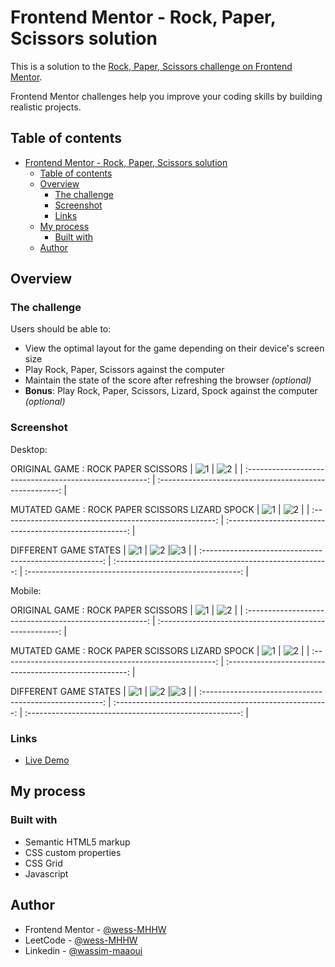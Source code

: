 # Frontend Mentor - Rock, Paper, Scissors solution

This is a solution to the [Rock, Paper, Scissors challenge on Frontend Mentor](https://www.frontendmentor.io/challenges/rock-paper-scissors-game-pTgwgvgH).

Frontend Mentor challenges help you improve your coding skills by building realistic projects.

## Table of contents

- [Frontend Mentor - Rock, Paper, Scissors solution](#frontend-mentor---rock-paper-scissors-solution)
  - [Table of contents](#table-of-contents)
  - [Overview](#overview)
    - [The challenge](#the-challenge)
    - [Screenshot](#screenshot)
    - [Links](#links)
  - [My process](#my-process)
    - [Built with](#built-with)
  - [Author](#author)

## Overview

### The challenge

Users should be able to:

- View the optimal layout for the game depending on their device's screen size
- Play Rock, Paper, Scissors against the computer
- Maintain the state of the score after refreshing the browser _(optional)_
- **Bonus**: Play Rock, Paper, Scissors, Lizard, Spock against the computer _(optional)_

### Screenshot

Desktop:

ORIGINAL GAME : ROCK PAPER SCISSORS
| ![1](./screenshots/rock-paper-scissors-desktop-1.png) | ![2](./screenshots/rock-paper-scissors-desktop-2.png) |
| :-----------------------------------------------------: | :-----------------------------------------------------: |

MUTATED GAME : ROCK PAPER SCISSORS LIZARD SPOCK
| ![1](./screenshots/rock-paper-scissors-desktop-3.png) | ![2](./screenshots/rock-paper-scissors-desktop-4.png) |
| :-----------------------------------------------------: | :-----------------------------------------------------: |

DIFFERENT GAME STATES
| ![1](./screenshots/rock-paper-scissors-desktop-5.png) | ![2](./screenshots/rock-paper-scissors-desktop-6.png) |![3](./screenshots/rock-paper-scissors-desktop-7.png) |
| :-----------------------------------------------------: | :-----------------------------------------------------: |  :-----------------------------------------------------: |

Mobile:

ORIGINAL GAME : ROCK PAPER SCISSORS
| ![1](./screenshots/rock-paper-scissors-mobile-1.png) | ![2](./screenshots/rock-paper-scissors-mobile-2.png) |
| :-----------------------------------------------------: | :-----------------------------------------------------: |

MUTATED GAME : ROCK PAPER SCISSORS LIZARD SPOCK
| ![1](./screenshots/rock-paper-scissors-mobile-3.png) | ![2](./screenshots/rock-paper-scissors-mobile-4.png) |
| :-----------------------------------------------------: | :-----------------------------------------------------: |

DIFFERENT GAME STATES
| ![1](./screenshots/rock-paper-scissors-mobile-5.png) | ![2](./screenshots/rock-paper-scissors-mobile-6.png) |![3](./screenshots/rock-paper-scissors-mobile-7.png) |
| :-----------------------------------------------------: | :-----------------------------------------------------: |  :-----------------------------------------------------: |

### Links

- [Live Demo](https://wess-mhhw.github.io/rock-paper-scissors/)

## My process

### Built with

- Semantic HTML5 markup
- CSS custom properties
- CSS Grid
- Javascript

## Author

- Frontend Mentor - [@wess-MHHW](https://www.frontendmentor.io/profile/wess-MHHW)
- LeetCode - [@wess-MHHW](https://leetcode.com/wess-MHHW/)
- Linkedin - [@wassim-maaoui](https://www.linkedin.com/in/wassim-maaoui/)
